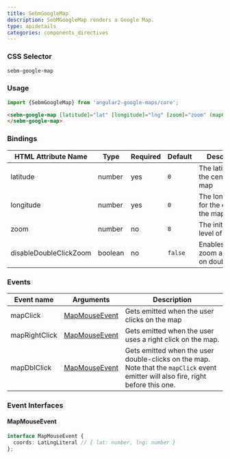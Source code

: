 ```yaml
---
title: SebmGoogleMap
description: SebMGoogleMap renders a Google Map.
type: apidetails
categories: components_directives
---
```


### CSS Selector

```css
sebm-google-map
```

### Usage

```typescript
import {SebmGoogleMap} from 'angular2-google-maps/core';
```

```html
<sebm-google-map [latitude]="lat" [longitude]="lng" [zoom]="zoom" (mapClick)="mapClicked($event)">
</sebm-google-map>
```

### Bindings

| HTML Attribute Name    | Type    | Required | Default | Description                                       |
|------------------------|---------|----------|---------|---------------------------------------------------|
| latitude               | number  | yes      | `0`     | The latitude for the center of the map            |
| longitude              | number  | yes      | `0`     | The longitude for the center of the map           |
| zoom                   | number  | no       | `8`     | The initial zoom level of the map                 |
| disableDoubleClickZoom | boolean | no       | `false` | Enables/disables zoom and center on double click. |

### Events

| Event name    | Arguments                       | Description                                                                                                                         |
|---------------|---------------------------------|-------------------------------------------------------------------------------------------------------------------------------------|
| mapClick      | [MapMouseEvent](#MapMouseEvent) | Gets emitted when the user clicks on the map                                                                                        |
| mapRightClick | [MapMouseEvent](#MapMouseEvent) | Gets emitted when the user uses a right click on the map.                                                                           |
| mapDblClick   | [MapMouseEvent](#MapMouseEvent) | Gets emitted when the user double-clicks on the map.  Note that the `mapClick` event emitter will also fire, right before this one. |

### Event Interfaces

#### MapMouseEvent <a name="mapClickEvent"></a>
```typescript
interface MapMouseEvent {
  coords: LatLngLiteral // { lat: number, lng: number }
}; 
```
